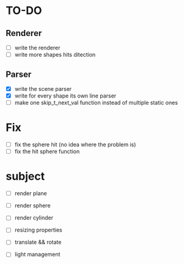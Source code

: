 # TO-DO
## Renderer
- [ ] write the renderer
- [ ] write more shapes hits ditection

## Parser
- [x] write the scene parser
- [x] write for every shape its own line parser
- [ ] make one skip_t_next_val function instead of multiple static ones

# Fix

- [ ] fix the sphere hit (no idea where the problem is)
- [ ] fix the hit sphere function

# subject

- [ ] render plane
- [ ] render sphere
- [ ] render cylinder

- [ ] resizing properties
- [ ] translate && rotate
- [ ] light management

